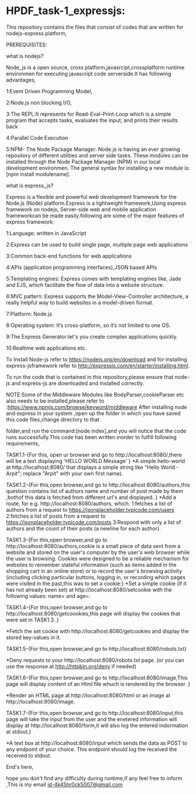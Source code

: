 # HPDF_task-1_expressjs:


This repository contains the files that consist of codes that are written for nodejs-express platform,



PREREQUISITES:

what is nodejs?


Node_js is a open source, cross platform,javasrcipt,crossplatform runtime environmen for executing javascript code serverside.It has following advantages,
 
 1:Event Driven Programming Model,
 
 2:Node.js non blocking I/O,
 
 
 3:The REPL:It represents  for Read-Eval-Print-Loop which is a simple program that accepts tasks, evaluates the input, and prints their results back
 
 4:Parallel Code Execution
 
 5:NPM- The Node Package Manager:  Node.js is having an ever growing repository of different utilities and server side tasks. These modules can be installed through the Node Package Manager (NPM) in our local development environmen. The general syntax for installing a new module is:[npm install modulename].



what is express_js?



Express is a  flexible and powerful web development framework for the Node.js (Node) platform.Express is a lightweight framework,Using express framework on nodejs, Server-side web and mobile application frameworkcan be made easily.following are some of the major features of express framework:

1:Language: written in JavaScript

2:Express can be used  to build single page, multiple page web applications 

3:Common back-end functions for web applications

4:APIs (application programming interfaces),JSON based APIs

5:Templating engines: Express comes with  templating engines like, Jade and EJS, which facilitate the flow of data into a website 
structure.

6:MVC pattern: Express supports the Model-View-Controller architecture, a really helpful way to build websites in a model-driven format.

7:Platform: Node.js

8:Operating system: It’s cross-platform, so it’s not limited to one OS.


9:The Express Generator:let's you create complex applications quickly.


10:Realtime web applications etc.


To Install Node-js refer  to https://nodejs.org/en/download and for installing express-jsframework refer to  http://expressjs.com/en/starter/installing.html.

To run the code that is contained in this repository,please ensure that node-js and express-js are downloaded and installed correctly.

NOTE:Some of the Middleware Modules like BodyParser,cookieParser etc  also needs to be installed,please refer to :https://www.npmjs.com/browse/keyword/middleware
After installing  node and express in your system ,open up the folder in which you have saved this code files,change directory to that 

folder,and run the command:[node index],and you will notice that the code runs successfully.This code has been written inorder to fulfill following requirements, 



TASK1.1-{For this, open ur browser and go to http://localhost:8080/,there  will be a text displaying 'HELLO WORLD Message' }
*A simple hello-world at http://localhost:8080/ that displays a simple string like "Hello World - Arpit"; replace "Arpit" with your own first name).



TASK1.2-{For this,open browser,and go to  http://localhost:8080/authors,this question contains list of authors name and number of post made by them ,bothof this data is fetched from different url's and displayed. }
*Add a route, for e.g. http://localhost:8080/authors, which:
1:fetches a list of authors from a request to https://jsonplaceholder.typicode.com/users
2:fetches a list of posts from a request to https://jsonplaceholder.typicode.com/posts
3:Respond with only a list of authors and the count of their posts (a newline for each author).



TASK1.3-{For this,open browser,and go to  http://localhost:8080/authors,cookie is a small piece of data sent from a website and stored on the user's computer by the user's web browser while the user is browsing. Cookies were designed to be a reliable mechanism for websites to remember stateful information (such as items added in the shopping cart in an online store) or to record the user's browsing activity (including clicking particular buttons, logging in, or recording which pages were visited in the past,this was to set a cookie:}
*Set a simple cookie (if it has not already been set) at http://localhost:8080/setcookie with the following values: name=<your-first-name> and age=<your-age>.


TASK1.4-{For this,open browser,and go to  http://localhost:8080/getcoookies,this page will display the cookies that were set in TASK1.3 .}


*Fetch the set cookie with http://localhost:8080/getcookies and display the stored key-values in it.


TASK1.5-{For this,open browser,and go to  http://localhost:8080/robots.txt}


*Deny requests to your http://localhost:8080/robots.txt page. (or you can use the response at http://httpbin.org/deny if needed)


TASK1.6-{For this,open browser,and go to  http://localhost:8080/image,This page will display content  of an Html file whuch is rendered by the browser. }


*Render an HTML page at http://localhost:8080/html or an image at http://localhost:8080/image.

TASK1.7-{For this,open browser,and go to  http://localhost:8080/input,this page will take the input from the user and the enetered information will display at http://localhost:8080/form,it will also log the entered indormation at stdout.}


*A text box at http://localhost:8080/input which sends the data as POST to any endpoint of your choice. This endpoint should log the received the received to stdout.
    



End's here,




hope  you don't find any difficulty during runtime,if any feel free to inform ,This is my email id-4k45hr0ck5007@gmail.com
